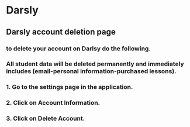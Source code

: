 # Darsly
## Darsly account deletion page
### to delete your account on Darlsy do the following.
### All student data will be deleted permanently and immediately includes (email-personal information-purchased lessons).
### 1. Go to the settings page in the application.
### 2. Click on Account Information.
### 3. Click on Delete Account.
